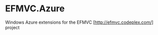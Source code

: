 EFMVC.Azure
===========

Windows Azure extensions for the EFMVC [http://efmvc.codeplex.com/] project 